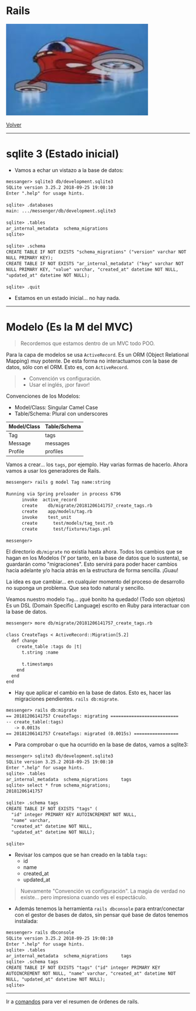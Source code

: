 
# Rails

![](images/nave.png)

[Volver](README.md)

---

# sqlite 3 (Estado inicial)

* Vamos a echar un vistazo a la base de datos:
```
messanger> sqlite3 db/development.sqlite3
SQLite version 3.25.2 2018-09-25 19:08:10
Enter ".help" for usage hints.

sqlite> .databases
main: .../messenger/db/development.sqlite3

sqlite> .tables
ar_internal_metadata  schema_migrations   
sqlite>

sqlite> .schema
CREATE TABLE IF NOT EXISTS "schema_migrations" ("version" varchar NOT NULL PRIMARY KEY);
CREATE TABLE IF NOT EXISTS "ar_internal_metadata" ("key" varchar NOT NULL PRIMARY KEY, "value" varchar, "created_at" datetime NOT NULL, "updated_at" datetime NOT NULL);

sqlite> .quit
```
* Estamos en un estado inicial... no hay nada.

---

# Modelo (Es la M del MVC)

> Recordemos que estamos dentro de un MVC todo POO.

Para la capa de modelos se usa `ActiveRecord`.
Es un ORM (Object Relational Mapping) muy potente.
De esta forma no interactuamos con la base de datos, sólo con el ORM. Esto es, con `ActiveRecord`.

> * Convención vs configuración.
> * Usar el inglés, ¡por favor!

Convenciones de los Modelos:
* Model/Class: Singular Camel Case
* Table/Schema: Plural con underscores

| Model/Class | Table/Schema |
| ----------- | ------------ |
| Tag         | tags         |
| Message     | messages     |
| Profile     | profiles     |

Vamos a crear... los `tags`, por ejemplo. Hay varias formas de hacerlo.
Ahora vamos a usar los generadores de Rails.

```
messenger> rails g model Tag name:string

Running via Spring preloader in process 6796
      invoke  active_record
      create    db/migrate/20181206141757_create_tags.rb
      create    app/models/tag.rb
      invoke    test_unit
      create      test/models/tag_test.rb
      create      test/fixtures/tags.yml

messenger>
```

El directorio `db/migrate` no existía hasta ahora. Todos los cambios que se hagan en los Modelos (Y por tanto, en la base de datos que lo sustenta), se guardarán como "migraciones". Esto servirá para poder hacer cambios hacia adelante y/o hacia atrás en la estructura de forma sencilla. ¡Guau!

La idea es que cambiar... en cualquier momento del proceso de desarrollo no suponga un problema. Que sea todo natural y sencillo.

Veamos nuestro modelo `Tag`... ¡qué bonito ha quedado! (Todo son objetos)
Es un DSL (Domain Specific Language) escrito en Ruby para interactuar con la base de datos.

```
messenger> more db/migrate/20181206141757_create_tags.rb

class CreateTags < ActiveRecord::Migration[5.2]
  def change
    create_table :tags do |t|
      t.string :name

      t.timestamps
    end
  end
end
```

* Hay que aplicar el cambio en la base de datos. Esto es, hacer las migraciones pendientes. `rails db:migrate`.

```
messenger> rails db:migrate
== 20181206141757 CreateTags: migrating ==========================
-- create_table(:tags)
   -> 0.0013s
== 20181206141757 CreateTags: migrated (0.0015s) =================
```

* Para comprobar o que ha ocurrido en la base de datos, vamos a sqlite3:
```
messenger> sqlite3 db/development.sqlite3
SQLite version 3.25.2 2018-09-25 19:08:10
Enter ".help" for usage hints.
sqlite> .tables
ar_internal_metadata  schema_migrations     tags                
sqlite> select * from schema_migrations;
20181206141757

sqlite> .schema tags
CREATE TABLE IF NOT EXISTS "tags" (
  "id" integer PRIMARY KEY AUTOINCREMENT NOT NULL,
  "name" varchar,
  "created_at" datetime NOT NULL,
  "updated_at" datetime NOT NULL);

sqlite>
```

* Revisar los campos que se han creado en la tabla `tags`:
    * id
    * name
    * created_at
    * updated_at

> Nuevamente "Convención vs configuración". La magia de verdad no existe... pero impresiona cuando ves el espectáculo.

* Además tenemos la herramienta `rails dbconsole` para entrar/conectar con el gestor de bases de datos, sin pensar qué base de datos tenemos instalada:
```
messenger> rails dbconsole
SQLite version 3.25.2 2018-09-25 19:08:10
Enter ".help" for usage hints.
sqlite> .tables
ar_internal_metadata  schema_migrations     tags                
sqlite> .schema tags
CREATE TABLE IF NOT EXISTS "tags" ("id" integer PRIMARY KEY AUTOINCREMENT NOT NULL, "name" varchar, "created_at" datetime NOT NULL, "updated_at" datetime NOT NULL);
sqlite>
```

---

Ir a [comandos](99-commands.md) para ver el resumen de órdenes de rails.
